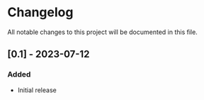 # Changelog

All notable changes to this project will be documented in this file.

## [0.1] - 2023-07-12

### Added
- Initial release
